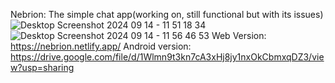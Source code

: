 Nebrion: The simple chat app(working on, still functional but with its issues)
![Desktop Screenshot 2024 09 14 - 11 51 18 34](https://github.com/user-attachments/assets/d0a53ba9-6a7f-4e0b-81e7-0e03f5ce797a)
![Desktop Screenshot 2024 09 14 - 11 56 46 53](https://github.com/user-attachments/assets/42348255-a1de-4b4c-838d-17349d5fa433)
Web Version:
https://nebrion.netlify.app/
Android version:
https://drive.google.com/file/d/1Wlmn9t3kn7cA3xHj8jy1nxOkCbmxqDZ3/view?usp=sharing
